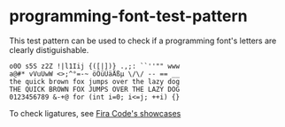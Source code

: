 # programming-font-test-pattern
This test pattern can be used to check if a programming font's letters are clearly distiguishable.

    o0O s5S z2Z !|l1Iij {([|])} .,;: ``''"" www
    a@#* vVuUwW <>;^°=-~ öÖüÜäÄßµ \/\/ -- == __
    the quick brown fox jumps over the lazy dog
    THE QUICK BROWN FOX JUMPS OVER THE LAZY DOG
    0123456789 &-+@ for (int i=0; i<=j; ++i) {}

To check ligatures, see  [Fira Code's showcases](https://github.com/tonsky/FiraCode/blob/master/showcases/showcases.txt)  
